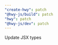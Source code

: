 ```yaml
---
"create-hwy": patch
"@hwy-js/build": patch
"hwy": patch
"@hwy-js/dev": patch
---
```


Update JSX types
